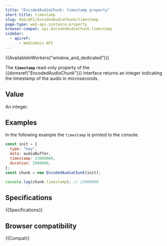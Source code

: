 ```yaml
---
title: "EncodedAudioChunk: timestamp property"
short-title: timestamp
slug: Web/API/EncodedAudioChunk/timestamp
page-type: web-api-instance-property
browser-compat: api.EncodedAudioChunk.timestamp
sidebar:
  - apiref:
      - WebCodecs API
---
```


{{AvailableInWorkers("window_and_dedicated")}}

The **`timestamp`** read-only property of the {{domxref("EncodedAudioChunk")}} interface returns an integer indicating the timestamp of the audio in microseconds.

## Value

An integer.

## Examples

In the following example the `timestamp` is printed to the console.

```js
const init = {
  type: "key",
  data: audioBuffer,
  timestamp: 23000000,
  duration: 2000000,
};
const chunk = new EncodedAudioChunk(init);

console.log(chunk.timestamp); // 23000000
```

## Specifications

{{Specifications}}

## Browser compatibility

{{Compat}}
